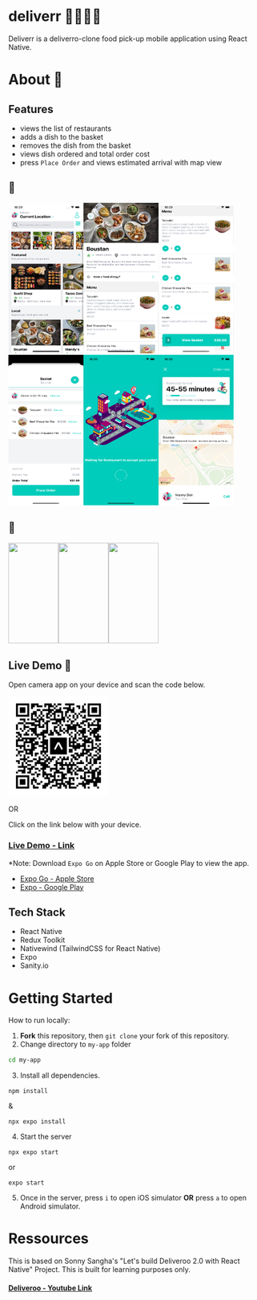 # deliverr 🍕🥡🍔🌯
Deliverr is a deliverro-clone food pick-up mobile application using React Native. 

# About 📱

## Features
- views the list of restaurants
- adds a dish to the basket 
- removes the dish from the basket 
- views dish ordered and total order cost 
- press `Place Order` and views estimated arrival with map view

## 📸
<img src="./my-app/public/img/Simulator1.png" data-canonical-src="https://gyazo.com/eb5c5741b6a9a16c692170a41a49c858.png" width="150" height="300" /><img src="./my-app/public/img/Simulator2.png" data-canonical-src="https://gyazo.com/eb5c5741b6a9a16c692170a41a49c858.png" width="150" height="300" /><img src="./my-app/public/img/Simulator3.png" data-canonical-src="https://gyazo.com/eb5c5741b6a9a16c692170a41a49c858.png" width="150" height="300" /><img src="./my-app/public/img/Simulator4.png" data-canonical-src="https://gyazo.com/eb5c5741b6a9a16c692170a41a49c858.png" width="150" height="300" /><img src="./my-app/public/img/Simulator5.png" data-canonical-src="https://gyazo.com/eb5c5741b6a9a16c692170a41a49c858.png" width="150" height="300" /><img src="./my-app/public/img/Simulator6.png" data-canonical-src="https://gyazo.com/eb5c5741b6a9a16c692170a41a49c858.png" width="150" height="300" />

##  🎥
<img src="./my-app/public/img/deliverr1-view.gif" data-canonical-src="https://gyazo.com/eb5c5741b6a9a16c692170a41a49c858.png" width="100" height="200" /><img src="./my-app/public/img/adds-to-basket.gif" width="100" height="200" /><img src="./my-app/public/img/place-order.gif" data-canonical-src="https://gyazo.com/eb5c5741b6a9a16c692170a41a49c858.png" width="100" height="200" />
<!-- <img src="./my-app/public/img/deliverr-view.gif" data-canonical-src="https://gyazo.com/eb5c5741b6a9a16c692170a41a49c858.png" width="100" height="200" /> -->

## Live Demo 🔴
Open camera app on your device and scan the code below.

<a href="#instagram"><img src="./my-app/public/img/QRexpo-go.svg" alt="QR" width="200" height="200" /></a>

OR 

Click on the link below with your device. 
### [Live Demo - Link](https://expo.dev/@patriceandrea/deliverr?serviceType=classic&distribution=expo-go)

*Note: Download `Expo Go` on Apple Store or Google Play to view the app. 
- [Expo Go - Apple Store](https://apps.apple.com/ca/app/expo-go/id982107779)
- [Expo - Google Play](https://play.google.com/store/apps/details?id=host.exp.exponent&hl=en_CA&gl=US)

## Tech Stack 
- React Native 
- Redux Toolkit 
- Nativewind (TailwindCSS for React Native)
- Expo 
- Sanity.io 

# Getting Started 
How to run locally:

1. **Fork** this repository, then `git clone` your fork of this repository.
2. Change directory to `my-app` folder
```bash
cd my-app
```
3. Install all dependencies.
```
npm install
```
&
```
npx expo install
```
4. Start the server 

```
npx expo start 
```
or 

```
expo start 
```
5. Once in the server, press `i` to open iOS simulator **OR** press `a` to open Android simulator. 
# Ressources 
This is based on Sonny Sangha's "Let's build Deliveroo 2.0 with React Native" Project. This is built for learning purposes only. 
#### [Deliveroo - Youtube Link](https://www.youtube.com/watch?v=taPz40VmyzQ)